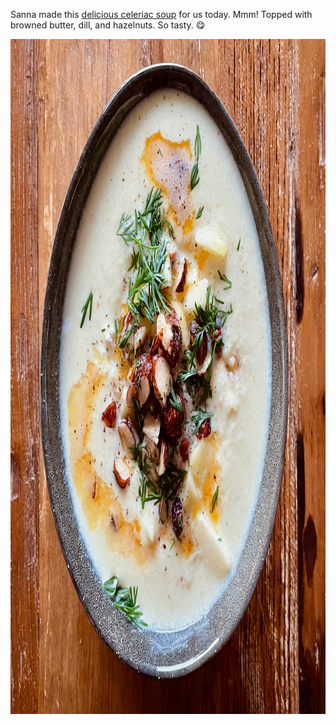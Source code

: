 ---
---

Sanna made this [delicious celeriac soup](https://tuvessonskan.se/2021/10/25/rostad-rotsellerisoppa-med-gurka-apple-feta-och-brynt-hasselnotssmor/) for us today. Mmm! Topped with browned butter, dill, and hazelnuts. So tasty. 😋

<img src="/images/celeriac-soup.jpg" alt="Soup in an egg-shaped bowl. Topped with browned butter, dill, and hazelnuts." width="1080" height="1080" />
